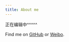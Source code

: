 ```yaml
---
title: About me
---
```


正在编辑中^^^^^

Find me on [GitHub](https://github.com/mixsun) or [Weibo](https://weibo.com/u/1892520095).
